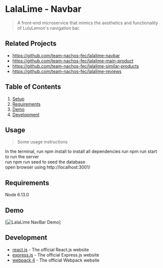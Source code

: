 # LalaLime - Navbar 

> A front-end microservice that mimics the aesthetics and functionality of LuluLemon's navigation bar.

## Related Projects

  - https://github.com/team-nachos-fec/lalalime-navbar
  - https://github.com/team-nachos-fec/lalalime-main-product
  - https://github.com/team-nachos-fec/lalalime-similar-products
  - https://github.com/team-nachos-fec/lalalime-reviews

## Table of Contents

1. [Setup](#Setup)
1. [Requirements](#requirements)
1. [Demo](#Demo)
1. [Development](#development)

## Usage
> Some usage instructions

In the terminal,
run npm install to install all dependencies
run npm run start to run the server  
run npm run seed to seed the database  
open browser using http://localhost:3001/  

## Requirements

Node 6.13.0

## Demo
[![LalaLime NavBar Demo](https://fec-nav.s3-us-west-1.amazonaws.com/demo.gif)]

## Development
* [react.js](https://www.npmjs.com/package/react) - The official React.js website
* [express.js](https://www.npmjs.com/package/express) - The official Express.js website
* [webpack 4](https://www.npmjs.com/package/webpack) - The official Webpack website
